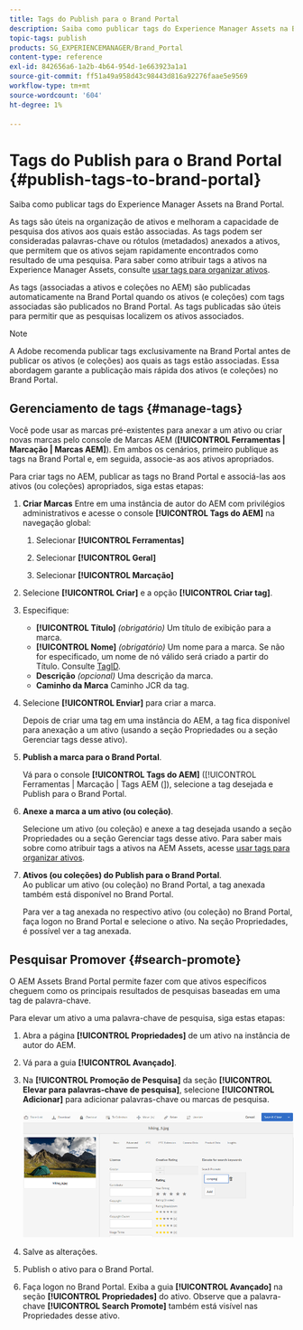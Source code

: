 ```yaml
---
title: Tags do Publish para o Brand Portal
description: Saiba como publicar tags do Experience Manager Assets na Brand Portal.
topic-tags: publish
products: SG_EXPERIENCEMANAGER/Brand_Portal
content-type: reference
exl-id: 842656a6-1a2b-4b64-954d-1e663923a1a1
source-git-commit: ff51a49a958d43c98443d816a92276faae5e9569
workflow-type: tm+mt
source-wordcount: '604'
ht-degree: 1%

---
```


# Tags do Publish para o Brand Portal {#publish-tags-to-brand-portal}

Saiba como publicar tags do Experience Manager Assets na Brand Portal.

As tags são úteis na organização de ativos e melhoram a capacidade de pesquisa dos ativos aos quais estão associadas. As tags podem ser consideradas palavras-chave ou rótulos (metadados) anexados a ativos, que permitem que os ativos sejam rapidamente encontrados como resultado de uma pesquisa. Para saber como atribuir tags a ativos na Experience Manager Assets, consulte [usar tags para organizar ativos](https://experienceleague.adobe.com/en/docs/experience-manager-65/content/assets/managing/organize-assets).

As tags (associadas a ativos e coleções no AEM) são publicadas automaticamente na Brand Portal quando os ativos (e coleções) com tags associadas são publicados no Brand Portal. As tags publicadas são úteis para permitir que as pesquisas localizem os ativos associados.

>[!NOTE]
>
>A Adobe recomenda publicar tags exclusivamente na Brand Portal antes de publicar os ativos (e coleções) aos quais as tags estão associadas. Essa abordagem garante a publicação mais rápida dos ativos (e coleções) no Brand Portal.

## Gerenciamento de tags {#manage-tags}

Você pode usar as marcas pré-existentes para anexar a um ativo ou criar novas marcas pelo console de Marcas AEM (**[!UICONTROL Ferramentas | Marcação | Marcas AEM]**). Em ambos os cenários, primeiro publique as tags na Brand Portal e, em seguida, associe-as aos ativos apropriados.

Para criar tags no AEM, publicar as tags no Brand Portal e associá-las aos ativos (ou coleções) apropriados, siga estas etapas:

1. **Criar Marcas**
Entre em uma instância de autor do AEM com privilégios administrativos e acesse o console **[!UICONTROL Tags do AEM]** na navegação global:

   1. Selecionar **[!UICONTROL Ferramentas]**

   1. Selecionar **[!UICONTROL Geral]**

   1. Selecionar **[!UICONTROL Marcação]**

1. Selecione **[!UICONTROL Criar]** e a opção **[!UICONTROL Criar tag]**.
1. Especifique:

   * **[!UICONTROL Título]**
     *(obrigatório)* Um título de exibição para a marca.
   * **[!UICONTROL Nome]**
     *(obrigatório)* Um nome para a marca. Se não for especificado, um nome de nó válido será criado a partir do Título. Consulte [TagID](https://experienceleague.adobe.com/en/docs/experience-manager-65/content/implementing/developing/platform/tagging/framework).
   * **Descrição**
     *(opcional)* Uma descrição da marca.
   * **Caminho da Marca**
Caminho JCR da tag.

1. Selecione **[!UICONTROL Enviar]** para criar a marca.

   Depois de criar uma tag em uma instância do AEM, a tag fica disponível para anexação a um ativo (usando a seção Propriedades ou a seção Gerenciar tags desse ativo).

1. **Publish a marca para o Brand Portal**.

   Vá para o console **[!UICONTROL Tags do AEM]** ([!UICONTROL Ferramentas | Marcação | Tags AEM (]), selecione a tag desejada e Publish para o Brand Portal.

1. **Anexe a marca a um ativo (ou coleção)**.

   Selecione um ativo (ou coleção) e anexe a tag desejada usando a seção Propriedades ou a seção Gerenciar tags desse ativo. Para saber mais sobre como atribuir tags a ativos na AEM Assets, acesse [usar tags para organizar ativos](https://experienceleague.adobe.com/en/docs/experience-manager-65/content/assets/managing/organize-assets).

1. **Ativos (ou coleções) do Publish para o Brand Portal**.\
   Ao publicar um ativo (ou coleção) no Brand Portal, a tag anexada também está disponível no Brand Portal.

   Para ver a tag anexada no respectivo ativo (ou coleção) no Brand Portal, faça logon no Brand Portal e selecione o ativo. Na seção Propriedades, é possível ver a tag anexada.

## Pesquisar Promover {#search-promote}

O AEM Assets Brand Portal permite fazer com que ativos específicos cheguem como os principais resultados de pesquisas baseadas em uma tag de palavra-chave.

Para elevar um ativo a uma palavra-chave de pesquisa, siga estas etapas:

1. Abra a página **[!UICONTROL Propriedades]** de um ativo na instância de autor do AEM.
1. Vá para a guia **[!UICONTROL Avançado]**.
1. Na **[!UICONTROL Promoção de Pesquisa]** da seção **[!UICONTROL Elevar para palavras-chave de pesquisa]**, selecione **[!UICONTROL Adicionar]** para adicionar palavras-chave ou marcas de pesquisa.

   ![](assets/search-promote.png)

1. Salve as alterações.
1. Publish o ativo para o Brand Portal.
1. Faça logon no Brand Portal. Exiba a guia **[!UICONTROL Avançado]** na seção **[!UICONTROL Propriedades]** do ativo.
Observe que a palavra-chave **[!UICONTROL Search Promote]** também está visível nas Propriedades desse ativo.
